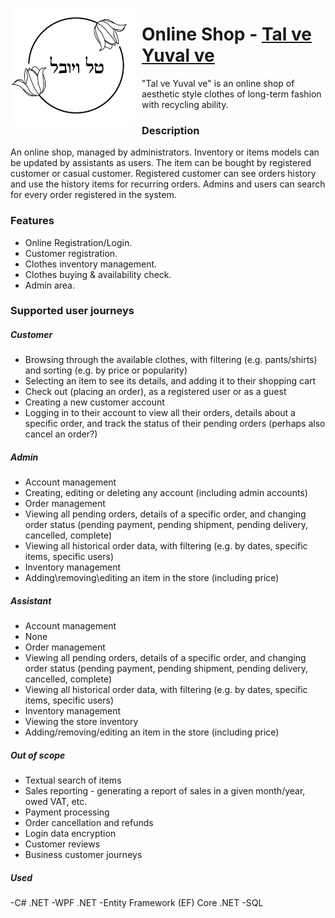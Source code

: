 <img src="https://github.com/VitoPhW/HackerU-Middle_Project-OnlineShop/blob/master/OnlineShop_Logo.jpg"
     alt="Project-Online Shop"
     width="200px"
     style="float: left; margin-right: 10px;" />

# Online Shop - [Tal ve Yuval ve](https://github.com/VitoPhW/HackerU-Middle_Project-OnlineShop)

"Tal ve Yuval ve" is an online shop of aesthetic style clothes of long-term fashion with recycling ability.

### Description
An online shop, managed by administrators. Inventory or items models can be updated by assistants as users. The item can be bought by registered customer or casual customer. Registered customer can see orders history and use the history items for recurring orders. Admins and users can search for every order registered in the system.

### Features
-	Online Registration/Login.
-	Customer registration.
-	Clothes inventory management.
-	Clothes buying & availability check.
-	Admin area.

### Supported user journeys
##### Customer
-	Browsing through the available clothes, with filtering (e.g. pants/shirts) and sorting (e.g. by price or popularity)
-	Selecting an item to see its details, and adding it to their shopping cart
-	Check out (placing an order), as a registered user or as a guest
-	Creating a new customer account
-	Logging in to their account to view all their orders, details about a specific order, and track the status of their pending orders (perhaps also cancel an order?)

##### Admin
-	Account management
-	Creating, editing or deleting any account (including admin accounts)
-	Order management
-	Viewing all pending orders, details of a specific order, and changing order status (pending payment, pending shipment, pending delivery, cancelled, complete)
-	Viewing all historical order data, with filtering (e.g. by dates, specific items, specific users)
-	Inventory management
-	Adding\removing\editing an item in the store (including price)

##### Assistant
-	Account management
-	None
-	Order management
-	Viewing all pending orders, details of a specific order, and changing order status (pending payment, pending shipment, pending delivery, cancelled, complete)
-	Viewing all historical order data, with filtering (e.g. by dates, specific items, specific users)
-	Inventory management
-	Viewing the store inventory
-	Adding/removing/editing an item in the store (including price)

##### Out of scope
-	Textual search of items 
-	Sales reporting - generating a report of sales in a given month/year, owed VAT, etc.
-	Payment processing
-	Order cancellation and refunds
-	Login data encryption
-	Customer reviews 
-	Business customer journeys


##### Used

-C# .NET
-WPF .NET
-Entity Framework (EF) Core .NET
-SQL